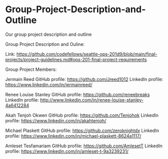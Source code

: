 # Group-Project-Description-and-Outline
Our group project description and outline


Group Project Description and Ouline:
 
  Link: https://github.com/codefellows/seattle-ops-201d9/blob/main/final-projects/project-guidelines.md#ops-201-final-project-requirements 


Group Project Members:
  
  Jermain Reed
    GitHub profile: https://github.com/Jreed1012 
     LinkedIn profile: https://www.linkedin.com/in/jermainreed/ 

  Renee Louise Stanley
    GitHub profile: https://github.com/reneebreaks
     LinkedIn profile: http://www.linkedin.com/in/renee-louise-stanley-4a6412284 

  Akah Tenjoh Okwen
    GitHub profile: https://github.com/Tenjohok 
     LinkedIn profile: https://www.linkedin.com/in/akahtenjoh/ 

  Michael Plaskett
    GitHub profile: https://github.com/zeroknightdx 
     LinkedIn profile: https://www.linkedin.com/in/michael-plaskett-8624a1117/ 

  Amleset Tesfamariam
    GitHub profile: https://github.com/AmlesetT 
     LinkedIn profile: https://www.linkedin.com/in/amleset-t-9a3239231/ 
    
